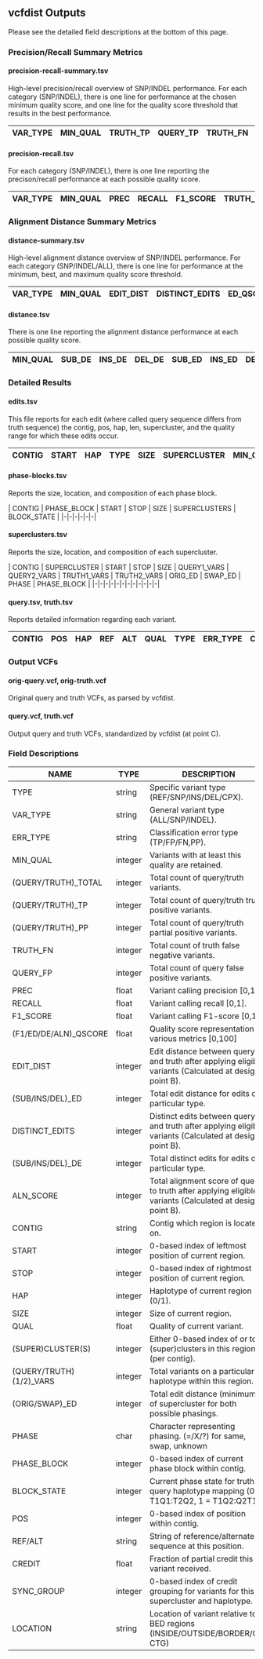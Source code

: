 ## vcfdist Outputs
Please see the detailed field descriptions at the bottom of this page.

### Precision/Recall Summary Metrics
#### precision-recall-summary.tsv
High-level precision/recall overview of SNP/INDEL performance. For each category (SNP/INDEL), there is one line for performance at the chosen minimum quality score, and one line for the quality score threshold that results in the best performance.

| VAR_TYPE | MIN_QUAL | TRUTH_TP | QUERY_TP | TRUTH_FN | QUERY_FP | PREC | RECALL | F1_SCORE | F1_QSCORE |
|-|-|-|-|-|-|-|-|-|-|

#### precision-recall.tsv
For each category (SNP/INDEL), there is one line reporting the precison/recall performance at each possible quality score.

| VAR_TYPE | MIN_QUAL | PREC | RECALL | F1_SCORE | TRUTH_TOTAL | TRUTH_TP | TRUTH_PP | TRUTH_FN | QUERY_TOTAL | QUERY_TP | QUERY_PP | QUERY_FP |
|-|-|-|-|-|-|-|-|-|-|-|-|-|

### Alignment Distance Summary Metrics
#### distance-summary.tsv
High-level alignment distance overview of SNP/INDEL performance. For each category (SNP/INDEL/ALL), there is one line for performance at the minimum, best, and maximum quality score threshold.

| VAR_TYPE | MIN_QUAL | EDIT_DIST | DISTINCT_EDITS | ED_QSCORE | DE_QSCORE | ALN_QSCORE |
|-|-|-|-|-|-|-|

#### distance.tsv
There is one line reporting the alignment distance performance at each possible quality score.

| MIN_QUAL | SUB_DE | INS_DE | DEL_DE | SUB_ED | INS_ED | DEL_ED | DISTINCT_EDITS | EDIT_DIST | ALN_SCORE | ALN_QSCORE |
|-|-|-|-|-|-|-|-|-|-|-|

### Detailed Results
#### edits.tsv
This file reports for each edit (where called query sequence differs from truth sequence) the contig, pos, hap, len, supercluster, and the quality range for which these edits occur.

| CONTIG | START | HAP | TYPE | SIZE | SUPERCLUSTER | MIN_QUAL | MAX_QUAL
|-|-|-|-|-|-|-|-|

#### phase-blocks.tsv
Reports the size, location, and composition of each phase block.

| CONTIG | PHASE_BLOCK | START | STOP | SIZE | SUPERCLUSTERS | BLOCK_STATE |
|-|-|-|-|-|-|

#### superclusters.tsv
Reports the size, location, and composition of each supercluster.

| CONTIG | SUPERCLUSTER | START | STOP | SIZE | QUERY1_VARS | QUERY2_VARS | TRUTH1_VARS | TRUTH2_VARS | ORIG_ED | SWAP_ED | PHASE | PHASE_BLOCK |
|-|-|-|-|-|-|-|-|-|-|-|-|

#### query.tsv, truth.tsv
Reports detailed information regarding each variant.

| CONTIG | POS | HAP | REF | ALT | QUAL | TYPE | ERR_TYPE | CREDIT | CLUSTER | SUPERCLUSTER | SYNC_GROUP | LOCATION |
|-|-|-|-|-|-|-|-|-|-|-|-|-|

### Output VCFs
#### orig-query.vcf, orig-truth.vcf
Original query and truth VCFs, as parsed by vcfdist.
#### query.vcf, truth.vcf
Output query and truth VCFs, standardized by vcfdist (at point C).

### Field Descriptions
| NAME | TYPE | DESCRIPTION |
|------|------|--------------------------------------------------------------|
| TYPE | string | Specific variant type (REF/SNP/INS/DEL/CPX). |
| VAR_TYPE | string | General variant type (ALL/SNP/INDEL). |
| ERR_TYPE | string | Classification error type (TP/FP/FN,PP). |
| MIN_QUAL | integer | Variants with at least this quality are retained. |
| (QUERY/TRUTH)_TOTAL | integer | Total count of query/truth variants. |
| (QUERY/TRUTH)_TP | integer | Total count of query/truth true positive variants. |
| (QUERY/TRUTH)_PP | integer | Total count of query/truth partial positive variants. |
| TRUTH_FN | integer | Total count of truth false negative variants. |
| QUERY_FP | integer | Total count of query false positive variants. |
| PREC | float | Variant calling precision [0,1]. |
| RECALL | float | Variant calling recall [0,1]. |
| F1_SCORE | float | Variant calling F1-score [0,1]. |
| (F1/ED/DE/ALN)_QSCORE | float | Quality score representation of various metrics [0,100] |
| EDIT_DIST | integer | Edit distance between query and truth after applying eligible variants (Calculated at design point B). |
| (SUB/INS/DEL)_ED | integer | Total edit distance for edits of a particular type. |
| DISTINCT_EDITS | integer | Distinct edits between query and truth after applying eligible variants (Calculated at design point B). |
| (SUB/INS/DEL)_DE | integer | Total distinct edits for edits of a particular type. |
| ALN_SCORE | integer | Total alignment score of query to truth after applying eligible variants (Calculated at design point B). |
| CONTIG | string | Contig which region is located on. |
| START | integer | 0-based index of leftmost position of current region. |
| STOP | integer | 0-based index of rightmost position of current region. |
| HAP | integer | Haplotype of current region (0/1). |
| SIZE | integer | Size of current region. |
| QUAL | float | Quality of current variant. |
| (SUPER)CLUSTER(S) | integer | Either 0-based index of or total (super)clusters in this region (per contig). |
| (QUERY/TRUTH)(1/2)_VARS | integer | Total variants on a particular haplotype within this region. |
| (ORIG/SWAP)_ED | integer | Total edit distance (minimum) of supercluster for both possible phasings. |
| PHASE | char | Character representing phasing. (=/X/?) for same, swap, unknown |
| PHASE_BLOCK | integer | 0-based index of current phase block within contig. |
| BLOCK_STATE | integer | Current phase state for truth to query haplotype mapping (0 = T1Q1:T2Q2, 1 = T1Q2:Q2T1). |
| POS | integer | 0-based index of position within contig. |
| REF/ALT | string | String of reference/alternate sequence at this position. |
| CREDIT | float | Fraction of partial credit this variant received. |
| SYNC_GROUP | integer | 0-based index of credit grouping for variants for this supercluster and haplotype. |
| LOCATION | string | Location of variant relative to BED regions (INSIDE/OUTSIDE/BORDER/OFF CTG)|
